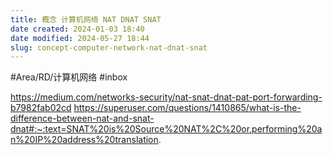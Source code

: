 ```yaml
---
title: 概念 计算机网络 NAT DNAT SNAT
date created: 2024-01-03 18:40
date modified: 2024-05-27 18:44
slug: concept-computer-network-nat-dnat-snat
---
```


#Area/RD/计算机网络  #inbox 

https://medium.com/networks-security/nat-snat-dnat-pat-port-forwarding-b7982fab02cd
https://superuser.com/questions/1410865/what-is-the-difference-between-nat-and-snat-dnat#:~:text=SNAT%20is%20Source%20NAT%2C%20or,performing%20an%20IP%20address%20translation.

